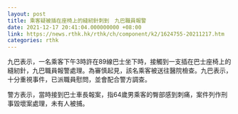 ```yaml
---
layout: post
title: 乘客疑被插在座椅上的縫紉針刺到　九巴職員報警
date: 2021-12-17 20:41:04.000000000 +08:00
link: https://news.rthk.hk/rthk/ch/component/k2/1624755-20211217.htm
categories: rthk
---
```


九巴表示，一名乘客下午3時許在89線巴士坐下時，接觸到一支插在巴士座椅上的縫紉針，九巴職員報警處理。為審慎起見，該名乘客被送往醫院檢查。九巴表示，十分重視事件，已派職員慰問，並會配合警方調查。

警方表示，當時接到巴士車長報案，指64歲男乘客的臀部感到刺痛，案件列作刑事毀壞案處理，未有人被捕。
